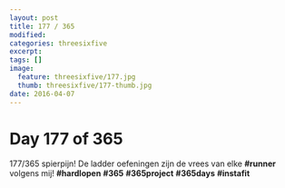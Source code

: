 ```yaml
---
layout: post
title: 177 / 365
modified:
categories: threesixfive
excerpt:
tags: []
image:
  feature: threesixfive/177.jpg
  thumb: threesixfive/177-thumb.jpg
date: 2016-04-07
---
```


# Day 177 of 365

177/365 spierpijn! De ladder oefeningen zijn de vrees van elke **\#runner** volgens mij! **\#hardlopen** **\#365** **\#365project** **\#365days** **\#instafit**
